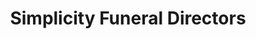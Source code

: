 ---
title: "Simplicity Funeral Directors"
url: /glasgow/simplicity-funeral-directors/
shop: Bestattungen
---